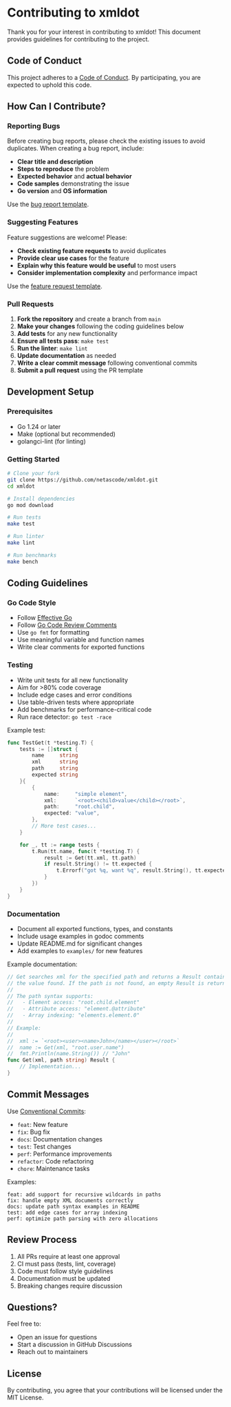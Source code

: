 # Contributing to xmldot

Thank you for your interest in contributing to xmldot! This document provides guidelines for contributing to the project.

## Code of Conduct

This project adheres to a [Code of Conduct](CODE_OF_CONDUCT.md). By participating, you are expected to uphold this code.

## How Can I Contribute?

### Reporting Bugs

Before creating bug reports, please check the existing issues to avoid duplicates. When creating a bug report, include:

- **Clear title and description**
- **Steps to reproduce** the problem
- **Expected behavior** and **actual behavior**
- **Code samples** demonstrating the issue
- **Go version** and **OS information**

Use the [bug report template](.github/ISSUE_TEMPLATE/bug_report.md).

### Suggesting Features

Feature suggestions are welcome! Please:

- **Check existing feature requests** to avoid duplicates
- **Provide clear use cases** for the feature
- **Explain why this feature would be useful** to most users
- **Consider implementation complexity** and performance impact

Use the [feature request template](.github/ISSUE_TEMPLATE/feature_request.md).

### Pull Requests

1. **Fork the repository** and create a branch from `main`
2. **Make your changes** following the coding guidelines below
3. **Add tests** for any new functionality
4. **Ensure all tests pass**: `make test`
5. **Run the linter**: `make lint`
6. **Update documentation** as needed
7. **Write a clear commit message** following conventional commits
8. **Submit a pull request** using the PR template

## Development Setup

### Prerequisites

- Go 1.24 or later
- Make (optional but recommended)
- golangci-lint (for linting)

### Getting Started

```bash
# Clone your fork
git clone https://github.com/netascode/xmldot.git
cd xmldot

# Install dependencies
go mod download

# Run tests
make test

# Run linter
make lint

# Run benchmarks
make bench
```

## Coding Guidelines

### Go Code Style

- Follow [Effective Go](https://go.dev/doc/effective_go)
- Follow [Go Code Review Comments](https://github.com/golang/go/wiki/CodeReviewComments)
- Use `go fmt` for formatting
- Use meaningful variable and function names
- Write clear comments for exported functions

### Testing

- Write unit tests for all new functionality
- Aim for >80% code coverage
- Include edge cases and error conditions
- Use table-driven tests where appropriate
- Add benchmarks for performance-critical code
- Run race detector: `go test -race`

Example test:

```go
func TestGet(t *testing.T) {
    tests := []struct {
        name     string
        xml      string
        path     string
        expected string
    }{
        {
            name:     "simple element",
            xml:      `<root><child>value</child></root>`,
            path:     "root.child",
            expected: "value",
        },
        // More test cases...
    }

    for _, tt := range tests {
        t.Run(tt.name, func(t *testing.T) {
            result := Get(tt.xml, tt.path)
            if result.String() != tt.expected {
                t.Errorf("got %q, want %q", result.String(), tt.expected)
            }
        })
    }
}
```

### Documentation

- Document all exported functions, types, and constants
- Include usage examples in godoc comments
- Update README.md for significant changes
- Add examples to `examples/` for new features

Example documentation:

```go
// Get searches xml for the specified path and returns a Result containing
// the value found. If the path is not found, an empty Result is returned.
//
// The path syntax supports:
//   - Element access: "root.child.element"
//   - Attribute access: "element.@attribute"
//   - Array indexing: "elements.element.0"
//
// Example:
//
//	xml := `<root><user><name>John</name></user></root>`
//	name := Get(xml, "root.user.name")
//	fmt.Println(name.String()) // "John"
func Get(xml, path string) Result {
    // Implementation...
}
```

## Commit Messages

Use [Conventional Commits](https://www.conventionalcommits.org/):

- `feat`: New feature
- `fix`: Bug fix
- `docs`: Documentation changes
- `test`: Test changes
- `perf`: Performance improvements
- `refactor`: Code refactoring
- `chore`: Maintenance tasks

Examples:

```
feat: add support for recursive wildcards in paths
fix: handle empty XML documents correctly
docs: update path syntax examples in README
test: add edge cases for array indexing
perf: optimize path parsing with zero allocations
```

## Review Process

1. All PRs require at least one approval
2. CI must pass (tests, lint, coverage)
3. Code must follow style guidelines
4. Documentation must be updated
5. Breaking changes require discussion

## Questions?

Feel free to:

- Open an issue for questions
- Start a discussion in GitHub Discussions
- Reach out to maintainers

## License

By contributing, you agree that your contributions will be licensed under the MIT License.

